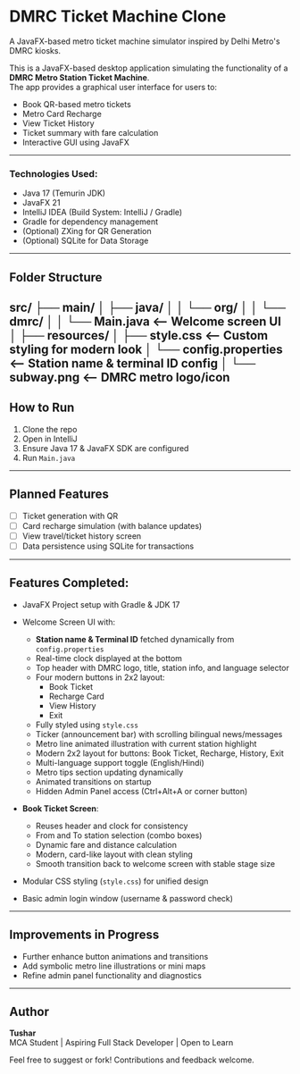 # DMRC Ticket Machine Clone

A JavaFX-based metro ticket machine simulator inspired by Delhi Metro's DMRC kiosks.

This is a JavaFX-based desktop application simulating the functionality of a **DMRC Metro Station Ticket Machine**.  
The app provides a graphical user interface for users to:
- Book QR-based metro tickets
- Metro Card Recharge
- View Ticket History
- Ticket summary with fare calculation
- Interactive GUI using JavaFX

---

### Technologies Used:
- Java 17 (Temurin JDK)
- JavaFX 21
- IntelliJ IDEA (Build System: IntelliJ / Gradle)
- Gradle for dependency management
- (Optional) ZXing for QR Generation
- (Optional) SQLite for Data Storage

---

## Folder Structure
src/
├── main/
│ ├── java/
│ │ └── org/
│ │     └── dmrc/
│ │         └── Main.java <-- Welcome screen UI
│
├── resources/
│ ├── style.css <-- Custom styling for modern look
│ └── config.properties <-- Station name & terminal ID config
│ └── subway.png <-- DMRC metro logo/icon
---

## How to Run

1. Clone the repo
2. Open in IntelliJ
3. Ensure Java 17 & JavaFX SDK are configured
4. Run `Main.java`

---

## Planned Features

- [ ] Ticket generation with QR
- [ ] Card recharge simulation (with balance updates)
- [ ] View travel/ticket history screen
- [ ] Data persistence using SQLite for transactions

---

## Features Completed:
- JavaFX Project setup with Gradle & JDK 17
- Welcome Screen UI with:
    - **Station name & Terminal ID** fetched dynamically from `config.properties`
    - Real-time clock displayed at the bottom
    - Top header with DMRC logo, title, station info, and language selector
    - Four modern buttons in 2x2 layout:
        - Book Ticket
        - Recharge Card
        - View History
        - Exit
    - Fully styled using `style.css`
    - Ticker (announcement bar) with scrolling bilingual news/messages
    - Metro line animated illustration with current station highlight
    - Modern 2x2 layout for buttons: Book Ticket, Recharge, History, Exit
    - Multi-language support toggle (English/Hindi)
    - Metro tips section updating dynamically
    - Animated transitions on startup
    - Hidden Admin Panel access (Ctrl+Alt+A or corner button)

- **Book Ticket Screen**:
    - Reuses header and clock for consistency
    - From and To station selection (combo boxes)
    - Dynamic fare and distance calculation
    - Modern, card-like layout with clean styling
    - Smooth transition back to welcome screen with stable stage size
- Modular CSS styling (`style.css`) for unified design
- Basic admin login window (username & password check)
---

## Improvements in Progress

- Further enhance button animations and transitions
- Add symbolic metro line illustrations or mini maps
- Refine admin panel functionality and diagnostics

---

## Author
**Tushar**  
MCA Student | Aspiring Full Stack Developer | Open to Learn

Feel free to suggest or fork! Contributions and feedback welcome.